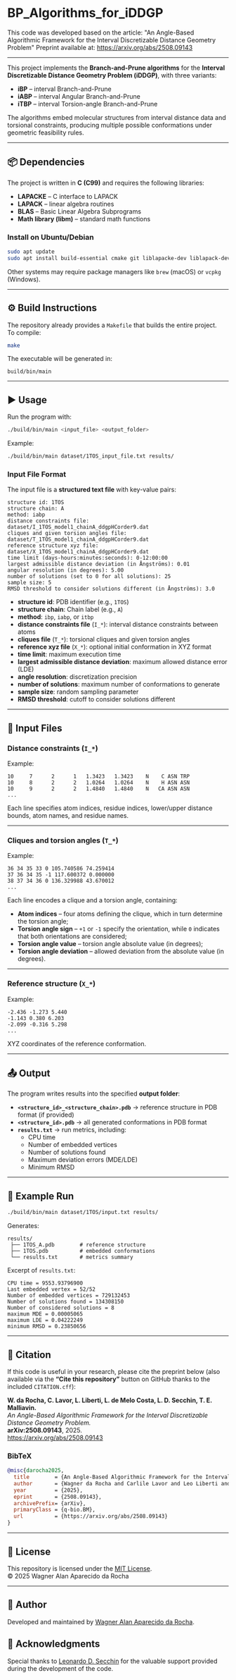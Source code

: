 # BP_Algorithms_for_iDDGP

This code was developed based on the article:
"An Angle-Based Algorithmic Framework for the Interval Discretizable Distance Geometry Problem"
Preprint available at: https://arxiv.org/abs/2508.09143

---

This project implements the **Branch-and-Prune algorithms** for the **Interval Discretizable Distance Geometry Problem (iDDGP)**, with three variants:

- **iBP**  – interval Branch-and-Prune   
- **iABP** – interval Angular Branch-and-Prune  
- **iTBP** – interval Torsion-angle Branch-and-Prune

The algorithms embed molecular structures from interval distance data and torsional constraints, producing multiple possible conformations under geometric feasibility rules.

---

## 📦 Dependencies

The project is written in **C (C99)** and requires the following libraries:

- **LAPACKE** – C interface to LAPACK  
- **LAPACK** – linear algebra routines  
- **BLAS** – Basic Linear Algebra Subprograms  
- **Math library (libm)** – standard math functions  

### Install on Ubuntu/Debian

```bash
sudo apt update
sudo apt install build-essential cmake git liblapacke-dev liblapack-dev libblas-dev
```

Other systems may require package managers like `brew` (macOS) or `vcpkg` (Windows).

---

## ⚙️ Build Instructions

The repository already provides a `Makefile` that builds the entire project.  
To compile:

```bash
make
```

The executable will be generated in:

```
build/bin/main
```

---

## ▶️ Usage

Run the program with:

```bash
./build/bin/main <input_file> <output_folder>
```

Example:

```bash
./build/bin/main dataset/1TOS_input_file.txt results/
```

### Input File Format

The input file is a **structured text file** with key-value pairs:

```
structure id: 1TOS
structure chain: A
method: iabp
distance constraints file: dataset/I_1TOS_model1_chainA_ddgpHCorder9.dat
cliques and given torsion angles file: dataset/T_1TOS_model1_chainA_ddgpHCorder9.dat
reference structure xyz file: dataset/X_1TOS_model1_chainA_ddgpHCorder9.dat
time limit (days-hours:minutes:seconds): 0-12:00:00
largest admissible distance deviation (in Ångströms): 0.01
angular resolution (in degrees): 5.00
number of solutions (set to 0 for all solutions): 25
sample size: 5
RMSD threshold to consider solutions different (in Ångströms): 3.0
```

- **structure id**: PDB identifier (e.g., `1TOS`)  
- **structure chain**: Chain label (e.g., `A`)  
- **method**: `ibp`, `iabp`, or `itbp`  
- **distance constraints file** (`I_*`): interval distance constraints between atoms  
- **cliques file** (`T_*`): torsional cliques and given torsion angles  
- **reference xyz file** (`X_*`): optional initial conformation in XYZ format  
- **time limit**: maximum execution time  
- **largest admissible distance deviation**: maximum allowed distance error (LDE)
- **angle resolution**: discretization precision  
- **number of solutions**: maximum number of conformations to generate  
- **sample size**: random sampling parameter  
- **RMSD threshold**: cutoff to consider solutions different  

---

## 📂 Input Files

### Distance constraints (`I_*`)
Example:
```
10     7      2      1   1.3423   1.3423    N    C ASN TRP
10     8      2      2   1.0264   1.0264    N    H ASN ASN
10     9      2      2   1.4840   1.4840    N   CA ASN ASN
...
```
Each line specifies atom indices, residue indices, lower/upper distance bounds, atom names, and residue names.

---

### Cliques and torsion angles (`T_*`)
Example:
```
36 34 35 33 0 105.740586 74.259414
37 36 34 35 -1 117.600372 0.000000
38 37 34 36 0 136.329988 43.670012
...
```
Each line encodes a clique and a torsion angle, containing:  
- **Atom indices** – four atoms defining the clique, which in turn determine the torsion angle;  
- **Torsion angle sign** – `+1` or `-1` specify the orientation, while `0` indicates that both orientations are considered;  
- **Torsion angle value** – torsion angle absolute value (in degrees);  
- **Torsion angle deviation** – allowed deviation from the absolute value (in degrees).  

---

### Reference structure (`X_*`)
Example:
```
-2.436 -1.273 5.440
-1.143 0.380 6.203
-2.099 -0.316 5.298
...
```
XYZ coordinates of the reference conformation.

---

## 📤 Output

The program writes results into the specified **output folder**:

- **`<structure_id>_<structure_chain>.pdb`** → reference structure in PDB format (if provided)  
- **`<structure_id>.pdb`** → all generated conformations in PDB format  
- **`results.txt`** → run metrics, including:  
  - CPU time  
  - Number of embedded vertices  
  - Number of solutions found  
  - Maximum deviation errors (MDE/LDE)  
  - Minimum RMSD  

---

## 🔬 Example Run

```bash
./build/bin/main dataset/1TOS/input.txt results/
```

Generates:

```
results/
 ├── 1TOS_A.pdb        # reference structure
 ├── 1TOS.pdb          # embedded conformations
 └── results.txt       # metrics summary
```

Excerpt of `results.txt`:
```
CPU time = 9553.93796900
Last embedded vertex = 52/52
Number of embedded vertices = 729132453
Number of solutions found = 134308150
Number of considered solutions = 8
maximum MDE = 0.00005065
maximum LDE = 0.04222249
minimum RMSD = 0.23850656
```

---

## 📖 Citation

If this code is useful in your research, please cite the preprint below (also available via the **“Cite this repository”** button on GitHub thanks to the included `CITATION.cff`):

**W. da Rocha, C. Lavor, L. Liberti, L. de Melo Costa, L. D. Secchin, T. E. Malliavin.**  
*An Angle-Based Algorithmic Framework for the Interval Discretizable Distance Geometry Problem.*  
**arXiv:2508.09143**, 2025.  
https://arxiv.org/abs/2508.09143

### BibTeX
```bibtex
@misc{darocha2025,
  title        = {An Angle-Based Algorithmic Framework for the Interval Discretizable Distance Geometry Problem},
  author       = {Wagner da Rocha and Carlile Lavor and Leo Liberti and Leticia de Melo Costa and Leonardo D. Secchin and Therese E. Malliavin},
  year         = {2025},
  eprint       = {2508.09143},
  archivePrefix= {arXiv},
  primaryClass = {q-bio.BM},
  url          = {https://arxiv.org/abs/2508.09143}
}
```

---

## 📜 License

This repository is licensed under the [MIT License](./LICENSE).  
© 2025 Wagner Alan Aparecido da Rocha

---

## 👤 Author

Developed and maintained by [Wagner Alan Aparecido da Rocha](https://github.com/wdarocha).  

## 🙏 Acknowledgments

Special thanks to [Leonardo D. Secchin](https://github.com/leonardosecchin) for the valuable support provided during the development of the code.
